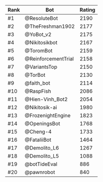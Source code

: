 Rank|Bot|Rating
---|---|---
#1|@ResoluteBot|2190
#2|@TheFreshman1902|2177
#3|@YoBot_v2|2175
#4|@Nikitosikbot|2167
#5|@ToromBot|2159
#6|@ReinforcementTrial|2158
#7|@VariantsTop|2150
#8|@TorBot|2130
#9|@faith_bot|2114
#10|@RaspFish|2086
#11|@Hien-Vinh_Bot2|2054
#12|@Nikitosik-ai|1980
#13|@FrozenightEngine|1823
#14|@OpeningsBot|1768
#15|@Cheng-4|1733
#16|@FataliiBot|1464
#17|@Demolito_L6|1267
#18|@Demolito_L5|1088
#19|@botTideEval|886
#20|@pawnrobot|840
